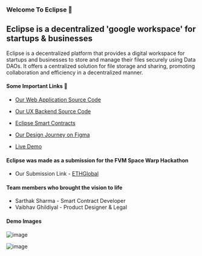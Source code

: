 ### Welcome To Eclipse 👋

## Eclipse is a decentralized 'google workspace' for startups & businesses

Eclipse is a decentralized platform that provides a digital workspace for startups and businesses to store and manage their files securely using Data DAOs. It offers a centralized solution for file storage and sharing, promoting collaboration and efficiency in a decentralized manner.

#### Some Important Links 🤖

- [Our Web Application Source Code](https://github.com/eclipse-ddao/web-application)

- [Our UX Backend Source Code](https://github.com/eclipse-ddao/ux-backend)

- [Eclipse Smart Contracts](https://github.com/eclipse-ddao/smart-contracts)

- [Our Design Journey on Figma](https://www.figma.com/file/966TzoFEeujN7RmHOX0kex/Eclipse---FVM-Space-Warp?node-id=0%3A1&t=DX2VMB8j5D8YVQhY-1)

- [Live Demo](https://eclipse-web3.netlify.app/)

#### Eclipse was made as a submission for the FVM Space Warp Hackathon

- Our Submission Link - [ETHGlobal](https://ethglobal.com/showcase/eclipse-data-daos-simplified-2o8fc)

#### Team members who brought the vision to life

- Sarthak Sharma - Smart Contract Developer
- Vaibhav Ghildiyal - Product Designer & Legal

#### Demo Images

![image](https://user-images.githubusercontent.com/124149881/217079027-b3592598-448b-4892-bf8d-fd8daa786246.png)

![image](https://user-images.githubusercontent.com/124149881/217079076-760b1a2d-b439-488d-938f-49853a6a0957.png)


